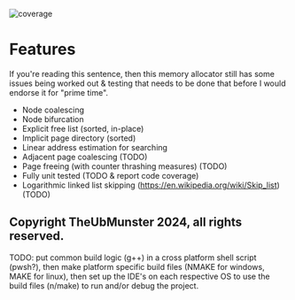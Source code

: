 ![coverage](http://gitlab.stg/stg-portfolio/stg-heap/badges/move-to-makefile/coverage.svg)

# Features
If you're reading this sentence, then this memory allocator still has some issues being worked out & testing that needs to be done that before I would endorse it for "prime time".

* Node coalescing
* Node bifurcation
* Explicit free list (sorted, in-place)
* Implicit page directory (sorted)
* Linear address estimation for searching
* Adjacent page coalescing (TODO)
* Page freeing (with counter thrashing measures) (TODO)
* Fully unit tested (TODO & report code coverage)
* Logarithmic linked list skipping (https://en.wikipedia.org/wiki/Skip_list) (TODO)
## Copyright TheUbMunster 2024, all rights reserved.

TODO: put common build logic (g++) in a cross platform shell script (pwsh?), then make platform specific build files (NMAKE for windows, MAKE for linux), then set up the IDE's on each respective OS to use the build files (n/make) to run and/or debug the project.
